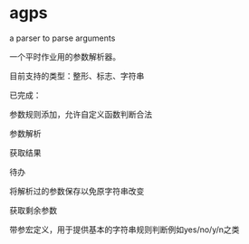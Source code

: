 # agps

a parser to parse arguments

一个平时作业用的参数解析器。

目前支持的类型：整形、标志、字符串

已完成：

参数规则添加，允许自定义函数判断合法

参数解析

获取结果

待办

将解析过的参数保存以免原字符串改变

获取剩余参数

带参宏定义，用于提供基本的字符串规则判断例如yes/no/y/n之类

